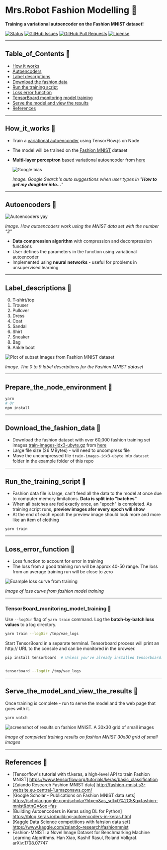 # Mrs.Robot Fashion Modelling &#x1F49C;

**Training a variational autoencoder on the Fashion MNIST dataset!**

<div>
  
  [![Status](https://img.shields.io/badge/status-active-success.svg)]()
  [![GitHub Issues](https://img.shields.io/github/issues/lucylow/Mrs.Robot.svg)](https://github.com/lucylow/Mrs.Robot/issues)
  [![GitHub Pull Requests](https://img.shields.io/github/issues-pr/lucylow/Mrs.Robot.svg)](https://github.com/lucylow/Mrs.Robot/pulls)
  [![License](https://img.shields.io/bower/l/bootstrap)]()

</div>


---

## Table_of_Contents &#x1F49C;

* [How it works](#How_it_works-)
* [Autoencoders](#Autoencoders-)
* [Label descriptions](#Label_descriptions-)
* [Download the fashion data](#Download_the_fashion_data-)
* [Run the training script](#Run_the_training_script-) 
* [Loss error function](#Loss_error_function-)
* [TensorBoard monitoring model training](#TensorBoard_monitoring_model_training-)
* [Serve the model and view the results](#Serve_the_model_and_view_the_results-)
* [References](#references-) 

---

## How_it_works &#x1F49C;

* Train a [variational autoenconder](https://blog.keras.io/building-autoencoders-in-keras.html) using TensorFlow.js on Node
* The model will be trained on the [Fashion MNIST](https://github.com/zalandoresearch/fashion-mnist) dataset
* **Multi-layer perceptron** based variational autoencoder from [here](https://github.com/keras-team/keras/blob/master/examples/variational_autoencoder.py)

  ![Google bias](https://github.com/lucylow/Mrs.Robot/blob/master/google_search.png)

  *Image. Google Search's auto suggestions when user types in "**How to get my daughter into...**"*

---

## Autoencoders &#x1F49C;

 ![Autoencoders yay ](https://github.com/lucylow/Mrs.Robot/blob/master/autoencoder.jpg)

  *Image. How autoencoders work using the MNIST data set with the number "2"*
 
* **Data compression algorithm** with compression and decompression functions
* User defines the parameters in the function using variational autoencoder
* Implemented using **neural networks** - useful for problems in unsupervised learning


---

## Label_descriptions &#x1F49C;

0.	T-shirt/top
1.	Trouser
2.	Pullover
3.	Dress
4.	Coat
5.	Sandal
6.	Shirt
7.	Sneaker
8.	Bag
9.	Ankle boot


  ![Plot of subset Images from Fashion MNIST dataset](https://github.com/lucylow/Mrs.Robot/blob/master/mnist%20labels.png)
  
  *Image. The 0 to 9 label descriptions for the Fashion MNIST dataset*
  
---
  
## Prepare_the_node_environment &#x1F49C;

```sh
yarn
# Or
npm install
```

---

## Download_the_fashion_data &#x1F49C;

* Download the fashion dataset with over 60,000 fashion training set images [train-images-idx3-ubyte.gz](http://fashion-mnist.s3-website.eu-central-1.amazonaws.com/train-images-idx3-ubyte.gz) from [here](https://github.com/zalandoresearch/fashion-mnist#get-the-data)
* Large file size (26 MBytes) - will need to uncompress file
* Move the uncompressed file `train-images-idx3-ubyte` into `dataset` folder in the example folder of this repo

---

## Run_the_training_script &#x1F49C;

* Fashion data file is large, can't feed all the data to the model at once due to computer memory limitations. **Data is split into "batches"** 
* When all batches are fed exactly once, an "epoch" is completed. As training script runs, **preview images afer every epoch will show**
* At the end of each epoch the preview image should look more and more like an item of clothing

```sh
yarn train
```

---

## Loss_error_function &#x1F49C;

* Loss function to account for error in training
* The loss from a good training run will be approx 40-50 range. The loss from an average training run will be close to zero

![Example loss curve from training](https://github.com/lucylow/Mrs.Robot/blob/master/fashion-mnist-vae/vae_tensorboard.png)

  *Image of loss curve from fashion model training*


---

### TensorBoard_monitoring_model_training &#x1F49C;

Use `--logDir` flag of `yarn train` command. Log the **batch-by-batch loss values** to a log directory.

```sh
yarn train --logDir /tmp/vae_logs
```

Start TensorBoard in a separate terminal. Tensorboard process will print an http:// URL to the console and can be monitored in the browser. 

```sh
pip install tensorboard  # Unless you've already installed tensorboard.


tensorboard --logdir /tmp/vae_logs
```

---

## Serve_the_model_and_view_the_results &#x1F49C;

Once training is complete - run to serve the model and the web page that goes with it.

```sh
yarn watch
```

![screenshot of results on fashion MNIST. A 30x30 grid of small images](https://github.com/lucylow/Mrs.Robot/blob/master/fashion-mnist-vae/fashion-mnist-vae-scr.png)

  *Image of completed training results on fashion MNIST 30x30 grid of small images*

---

## References &#x1F49C;
* [Tensorflow's tutorial with tf.keras, a high-level API to train Fashion MNIST] https://www.tensorflow.org/tutorials/keras/basic_classification
* [Zaiando Research Fashion MNIST data] http://fashion-mnist.s3-website.eu-central-1.amazonaws.com/
* [Google Scholar - Publications on Fashion MNIST data sets] https://scholar.google.com/scholar?hl=en&as_sdt=0%2C5&q=fashion-mnist&btnG=&oq=fas
* [Building Autoencoders in Keras using DL for Python] https://blog.keras.io/building-autoencoders-in-keras.html
* [Kaggle Data Science competitions with fahsion data set] https://www.kaggle.com/zalando-research/fashionmnist
* Fashion-MNIST: a Novel Image Dataset for Benchmarking Machine Learning Algorithms. Han Xiao, Kashif Rasul, Roland Vollgraf. arXiv:1708.07747
